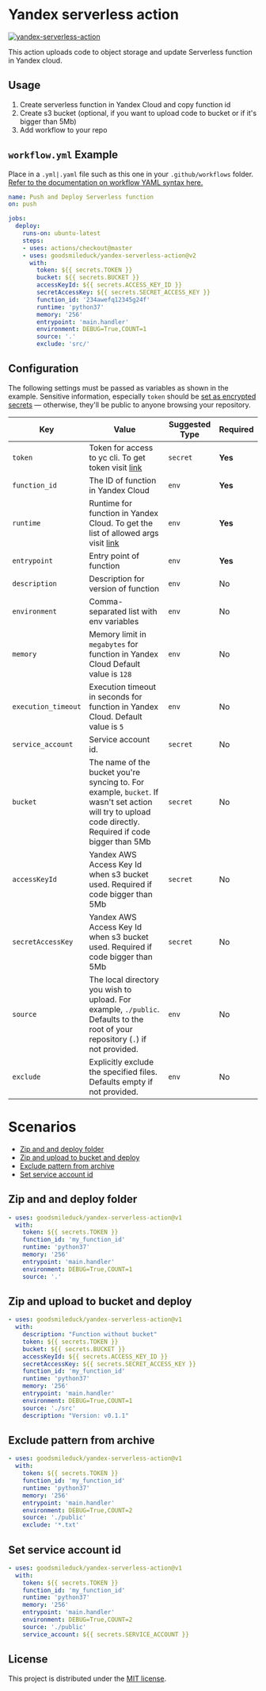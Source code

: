 # Yandex serverless action

<p align="left">
  <a href="https://github.com/Goodsmileduck/yandex-serverless-action/actions?query=workflow%3Ayandex-serverless-action"><img alt="yandex-serverless-action" src="https://github.com/Goodsmileduck/yandex-serverless-action/workflows/yandex-serverless-action/badge.svg"></a> 
</p>

This action uploads code to object storage and update Serverless function in Yandex cloud.



## Usage

1. Create serverless function in Yandex Cloud and copy function id
2. Create s3 bucket (optional, if you want to upload code to bucket or if it's bigger than 5Mb)
3. Add workflow to your repo

## `workflow.yml` Example

Place in a `.yml|.yaml`  file such as this one in your `.github/workflows` folder. [Refer to the documentation on workflow YAML syntax here.](https://help.github.com/en/articles/workflow-syntax-for-github-actions)

```yaml
name: Push and Deploy Serverless function
on: push

jobs:
  deploy:
    runs-on: ubuntu-latest
    steps:
    - uses: actions/checkout@master
    - uses: goodsmileduck/yandex-serverless-action@v2
      with:
        token: ${{ secrets.TOKEN }}
        bucket: ${{ secrets.BUCKET }}
        accessKeyId: ${{ secrets.ACCESS_KEY_ID }}
        secretAccessKey: ${{ secrets.SECRET_ACCESS_KEY }}
        function_id: '234awefq12345g24f'
        runtime: 'python37'
        memory: '256'
        entrypoint: 'main.handler'
        environment: DEBUG=True,COUNT=1
        source: '.'
        exclude: 'src/'
```

## Configuration

The following settings must be passed as variables as shown in the example. Sensitive information, especially `token`  should be [set as encrypted secrets](https://help.github.com/en/articles/virtual-environments-for-github-actions#creating-and-using-secrets-encrypted-variables) — otherwise, they'll be public to anyone browsing your repository.

| Key | Value | Suggested Type | Required |
| ------------- | ------------- | ------------- | ------------- |
| `token` | Token for access to yc cli. To get token visit [link](https://oauth.yandex.ru/authorize?response_type=token&client_id=1a6990aa636648e9b2ef855fa7bec2fb) | `secret` | **Yes** |
| `function_id` | The ID of function in Yandex Cloud | `env` | **Yes** |
| `runtime` | Runtime for function in Yandex Cloud. To get the list of allowed args visit [link](https://cloud.yandex.com/en-ru/docs/functions/concepts/runtime/#runtimes) | `env` | **Yes** |
| `entrypoint` | Entry point of function | `env` | **Yes** |
| `description` | Description for version of function | `env` | No |
| `environment` | Comma-separated list with env variables | `env` | No |
| `memory` | Memory limit in `megabytes` for function in Yandex Cloud Default value is `128`| `env` | No |
| `execution_timeout` | Execution timeout in seconds for function in Yandex Cloud. Default value is `5` | `env` | No |
| `service_account` | Service account id. | `secret` | No |
| `bucket` | The name of the bucket you're syncing to. For example, `bucket`. If wasn't set action will try to upload code directly. Required if code bigger than 5Mb| `secret` | No |
| `accessKeyId` | Yandex AWS Access Key Id when s3 bucket used. Required if code bigger than 5Mb| `secret` | No |
| `secretAccessKey` | Yandex AWS Access Key Id when s3 bucket used. Required if code bigger than 5Mb| `secret` | No |
| `source` | The local directory you wish to upload. For example, `./public`. Defaults to the root of your repository (`.`) if not provided. | `env` | No |
| `exclude` | Explicitly exclude the specified files. Defaults empty if not provided. | `env` | No |

# Scenarios

  - [Zip and and deploy folder](#zip-and-and-deploy-folder)
  - [Zip and upload to bucket and deploy](#zip-and-upload-to-bucket-and-deploy)
  - [Exclude pattern from archive](#Exclude-pattern-from-archive)
  - [Set service account id](#Set-service-account-id)

## Zip and and deploy folder

```yaml
- uses: goodsmileduck/yandex-serverless-action@v1
  with:
    token: ${{ secrets.TOKEN }}
    function_id: 'my_function_id'
    runtime: 'python37'
    memory: '256'
    entrypoint: 'main.handler'
    environment: DEBUG=True,COUNT=1
    source: '.'
```

## Zip and upload to bucket and deploy

```yaml
- uses: goodsmileduck/yandex-serverless-action@v1
  with:
    description: "Function without bucket"
    token: ${{ secrets.TOKEN }}
    bucket: ${{ secrets.BUCKET }}
    accessKeyId: ${{ secrets.ACCESS_KEY_ID }}
    secretAccessKey: ${{ secrets.SECRET_ACCESS_KEY }}
    function_id: 'my_function_id'
    runtime: 'python37'
    memory: '256'
    entrypoint: 'main.handler'
    environment: DEBUG=True,COUNT=1
    source: './src'
    description: "Version: v0.1.1"
```

## Exclude pattern from archive

```yaml
- uses: goodsmileduck/yandex-serverless-action@v1
  with:
    token: ${{ secrets.TOKEN }}
    function_id: 'my_function_id'
    runtime: 'python37'
    memory: '256'
    entrypoint: 'main.handler'
    environment: DEBUG=True,COUNT=2
    source: './public'
    exclude: '*.txt'
```

## Set service account id

```yaml
- uses: goodsmileduck/yandex-serverless-action@v1
  with:
    token: ${{ secrets.TOKEN }}
    function_id: 'my_function_id'
    runtime: 'python37'
    memory: '256'
    entrypoint: 'main.handler'
    environment: DEBUG=True,COUNT=2
    source: './public'
    service_account: ${{ secrets.SERVICE_ACCOUNT }}
```
## License

This project is distributed under the [MIT license](LICENSE.md).
